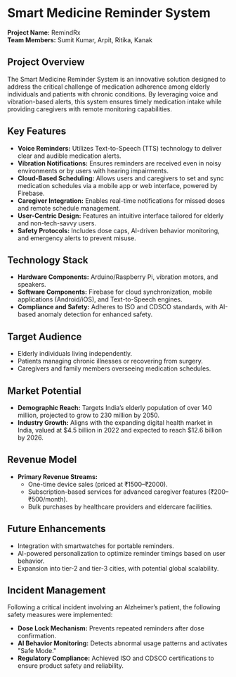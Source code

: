# Smart Medicine Reminder System  

**Project Name:** RemindRx  
**Team Members:** Sumit Kumar, Arpit, Ritika, Kanak  

## Project Overview  
The Smart Medicine Reminder System is an innovative solution designed to address the critical challenge of medication adherence among elderly individuals and patients with chronic conditions. By leveraging voice and vibration-based alerts, this system ensures timely medication intake while providing caregivers with remote monitoring capabilities.  

## Key Features  
- **Voice Reminders:** Utilizes Text-to-Speech (TTS) technology to deliver clear and audible medication alerts.  
- **Vibration Notifications:** Ensures reminders are received even in noisy environments or by users with hearing impairments.  
- **Cloud-Based Scheduling:** Allows users and caregivers to set and sync medication schedules via a mobile app or web interface, powered by Firebase.  
- **Caregiver Integration:** Enables real-time notifications for missed doses and remote schedule management.  
- **User-Centric Design:** Features an intuitive interface tailored for elderly and non-tech-savvy users.  
- **Safety Protocols:** Includes dose caps, AI-driven behavior monitoring, and emergency alerts to prevent misuse.  

## Technology Stack  
- **Hardware Components:** Arduino/Raspberry Pi, vibration motors, and speakers.  
- **Software Components:** Firebase for cloud synchronization, mobile applications (Android/iOS), and Text-to-Speech engines.  
- **Compliance and Safety:** Adheres to ISO and CDSCO standards, with AI-based anomaly detection for enhanced safety.  

## Target Audience  
- Elderly individuals living independently.  
- Patients managing chronic illnesses or recovering from surgery.  
- Caregivers and family members overseeing medication schedules.  

## Market Potential  
- **Demographic Reach:** Targets India’s elderly population of over 140 million, projected to grow to 230 million by 2050.  
- **Industry Growth:** Aligns with the expanding digital health market in India, valued at $4.5 billion in 2022 and expected to reach $12.6 billion by 2026.  

## Revenue Model  
- **Primary Revenue Streams:**  
  - One-time device sales (priced at ₹1500–₹2000).  
  - Subscription-based services for advanced caregiver features (₹200–₹500/month).  
  - Bulk purchases by healthcare providers and eldercare facilities.  

## Future Enhancements  
- Integration with smartwatches for portable reminders.  
- AI-powered personalization to optimize reminder timings based on user behavior.  
- Expansion into tier-2 and tier-3 cities, with potential global scalability.  

## Incident Management  
Following a critical incident involving an Alzheimer’s patient, the following safety measures were implemented:  
- **Dose Lock Mechanism:** Prevents repeated reminders after dose confirmation.  
- **AI Behavior Monitoring:** Detects abnormal usage patterns and activates "Safe Mode."  
- **Regulatory Compliance:** Achieved ISO and CDSCO certifications to ensure product safety and reliability.  


